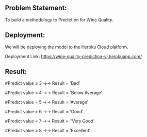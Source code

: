 ## Problem Statement:

To build a methodology to Prediction for Wine Quality.


## Deployment:

We will be deploying the model to the Heroku Cloud platform. 

Deployment Link: https://wine-quality-prediction-vj.herokuapp.com/



## Result:

#Predict value  ≤  3  →→    Result = 'Bad'

#Predict value = 4    →→   Result = 'Below Average'

#Predict value  =  5  →→   Result = 'Average'

#Predict value =  6   →→   Result = 'Good'

#Predict value  =  7  →→   Result = ‘'Very Good'

#Predict value ≥  8  →→   Result = 'Excellent'


